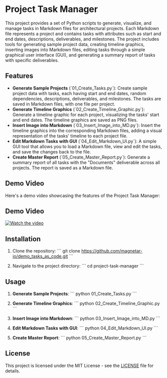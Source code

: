 # Project Task Manager

This project provides a set of Python scripts to generate, visualize, and manage tasks in Markdown files for architectural projects. Each Markdown file represents a project and contains tasks with attributes such as start and end dates, descriptions, deliverables, and milestones. The project includes tools for generating sample project data, creating timeline graphics, inserting images into Markdown files, editing tasks through a simple graphical user interface (GUI), and generating a summary report of tasks with specific deliverables.

## Features

- **Generate Sample Projects** (\`01_Create_Tasks.py\`): Create sample project data with tasks, each having start and end dates, random dependencies, descriptions, deliverables, and milestones. The tasks are saved in Markdown files, with one file per project.
- **Generate Timeline Graphics** (\`02_Create_Timeline_Graphic.py\`): Generate a timeline graphic for each project, visualizing the tasks' start and end dates. The timeline graphics are saved as PNG files.
- **Insert Image into Markdown** (\`03_Insert_Image_into_MD.py\`): Insert the timeline graphics into the corresponding Markdown files, adding a visual representation of the tasks' timeline to each project file.
- **Edit Markdown Tasks with GUI** (\`04_Edit_Markdown_UI.py\`): A simple GUI tool that allows you to load a Markdown file, view and edit the tasks, and save the changes back to the file.
- **Create Master Report** (\`05_Create_Master_Report.py\`): Generate a summary report of all tasks with the "Documents" deliverable across all projects. The report is saved as a Markdown file.

## Demo Video

Here's a demo video showcasing the features of the Project Task Manager:

## Demo Video

[![Watch the video](hhttps://i9.ytimg.com/vi/ugis3wjxtxE/mq2.jpg)](https://youtu.be/ugis3wjxtxE)


## Installation

1. Clone the repository:
   \`\`\`
   git clone https://github.com/magnetar-io/demo_tasks_as_code.git
   \`\`\`

2. Navigate to the project directory:
   \`\`\`
   cd project-task-manager
   \`\`\`


## Usage

1. **Generate Sample Projects**:
   \`\`\`
   python 01_Create_Tasks.py
   \`\`\`

2. **Generate Timeline Graphics**:
   \`\`\`
   python 02_Create_Timeline_Graphic.py
   \`\`\`

3. **Insert Image into Markdown**:
   \`\`\`
   python 03_Insert_Image_into_MD.py
   \`\`\`

4. **Edit Markdown Tasks with GUI**:
   \`\`\`
   python 04_Edit_Markdown_UI.py
   \`\`\`

5. **Create Master Report**:
   \`\`\`
   python 05_Create_Master_Report.py
   \`\`\`

## License

This project is licensed under the MIT License - see the [LICENSE](LICENSE) file for details.
